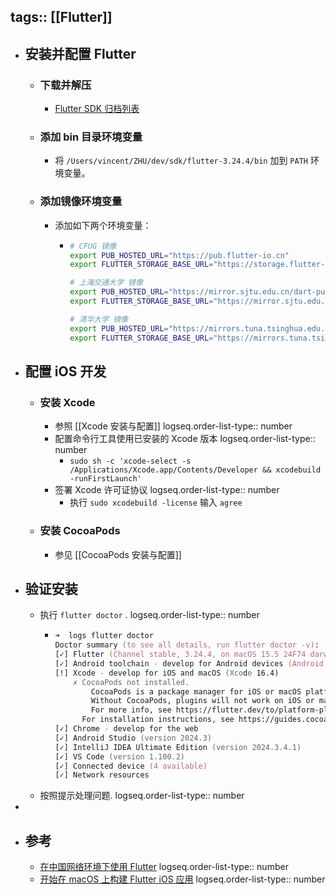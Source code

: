 tags:: [[Flutter]]
---

- ## 安装并配置 Flutter
	- ### 下载并解压
		- [Flutter SDK 归档列表](https://docs.flutter.cn/release/archive?tab=macos)
	- ### 添加 bin 目录环境变量
		- 将 `/Users/vincent/ZHU/dev/sdk/flutter-3.24.4/bin` 加到 `PATH` 环境变量。
	- ### 添加镜像环境变量
		- 添加如下两个环境变量：
			- ``` zsh
			  # CFUG 镜像
			  export PUB_HOSTED_URL="https://pub.flutter-io.cn"
			  export FLUTTER_STORAGE_BASE_URL="https://storage.flutter-io.cn"
			  
			  # 上海交通大学 镜像
			  export PUB_HOSTED_URL="https://mirror.sjtu.edu.cn/dart-pub"
			  export FLUTTER_STORAGE_BASE_URL="https://mirror.sjtu.edu.cn"
			  
			  # 清华大学 镜像
			  export PUB_HOSTED_URL="https://mirrors.tuna.tsinghua.edu.cn/dart-pub"
			  export FLUTTER_STORAGE_BASE_URL="https://mirrors.tuna.tsinghua.edu.cn/flutter"
			  ```
- ## 配置 iOS 开发
	- ### 安装 Xcode
		- 参照 [[Xcode 安装与配置]]
		  logseq.order-list-type:: number
		- 配置命令行工具使用已安装的 Xcode 版本
		  logseq.order-list-type:: number
			- `sudo sh -c 'xcode-select -s /Applications/Xcode.app/Contents/Developer && xcodebuild -runFirstLaunch'`
		- 签署 Xcode 许可证协议
		  logseq.order-list-type:: number
			- 执行 `sudo xcodebuild -license` 输入 `agree`
	- ### 安装 CocoaPods
		- 参见 [[CocoaPods 安装与配置]]
- ## 验证安装
	- 执行 `flutter doctor` .
	  logseq.order-list-type:: number
		- ``` zsh
		  ➜  logs flutter doctor
		  Doctor summary (to see all details, run flutter doctor -v):
		  [✓] Flutter (Channel stable, 3.24.4, on macOS 15.5 24F74 darwin-arm64, locale en-US)
		  [✓] Android toolchain - develop for Android devices (Android SDK version 35.0.1)
		  [!] Xcode - develop for iOS and macOS (Xcode 16.4)
		      ✗ CocoaPods not installed.
		          CocoaPods is a package manager for iOS or macOS platform code.
		          Without CocoaPods, plugins will not work on iOS or macOS.
		          For more info, see https://flutter.dev/to/platform-plugins
		        For installation instructions, see https://guides.cocoapods.org/using/getting-started.html#installation
		  [✓] Chrome - develop for the web
		  [✓] Android Studio (version 2024.3)
		  [✓] IntelliJ IDEA Ultimate Edition (version 2024.3.4.1)
		  [✓] VS Code (version 1.100.2)
		  [✓] Connected device (4 available)
		  [✓] Network resources
		  ```
	- 按照提示处理问题.
	  logseq.order-list-type:: number
-
- ## 参考
	- [在中国网络环境下使用 Flutter](https://docs.flutter.cn/community/china)
	  logseq.order-list-type:: number
	- [开始在 macOS 上构建 Flutter iOS 应用](https://docs.flutter.cn/get-started/install/macos/mobile-ios)
	  logseq.order-list-type:: number
